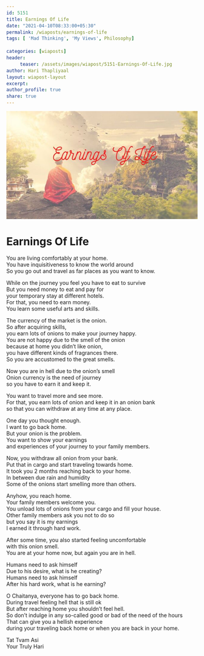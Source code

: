 ```yaml
--- 
id: 5151 
title: Earnings Of Life
date: "2021-04-10T08:33:00+05:30"
permalink: /wiaposts/earnings-of-life
tags: [ 'Mad Thinking', 'My Views', Philosophy]    

categories: [wiaposts] 
header:
     teaser: /assets/images/wiapost/5151-Earnings-Of-Life.jpg
author: Hari Thapliyaal 
layout: wiapost-layout
excerpt:  
author_profile: true 
share: true 
---
```


![Earnings Of Life](/assets/images/wiapost/5151-Earnings-Of-Life.jpg)       
    
# Earnings Of Life   
      
You are living comfortably at your home.     
You have inquisitiveness to know the world around     
So you go out and travel as far places as you want to know.    
    
While on the journey you feel you have to eat to survive     
But you need money to eat and pay for     
your temporary stay at different hotels.     
For that, you need to earn money.     
You learn some useful arts and skills.    
    
The currency of the market is the onion.     
So after acquiring skills,     
you earn lots of onions to make your journey happy.     
You are not happy due to the smell of the onion     
because at home you didn’t like onion,     
you have different kinds of fragrances there.     
So you are accustomed to the great smells.    
    
Now you are in hell due to the onion’s smell     
Onion currency is the need of journey     
so you have to earn it and keep it.    
    
You want to travel more and see more.     
For that, you earn lots of onion and keep it in an onion bank     
so that you can withdraw at any time at any place.    
    
One day you thought enough.     
I want to go back home.     
But your onion is the problem.     
You want to show your earnings     
and experiences of your journey to your family members.    
    
Now, you withdraw all onion from your bank.     
Put that in cargo and start traveling towards home.     
It took you 2 months reaching back to your home.     
In between due rain and humidity     
Some of the onions start smelling more than others.    
    
Anyhow, you reach home.     
Your family members welcome you.     
You unload lots of onions from your cargo and fill your house.     
Other family members ask you not to do so     
but you say it is my earnings     
I earned it through hard work.    
    
After some time, you also started feeling uncomfortable     
with this onion smell.     
You are at your home now, but again you are in hell.    
    
Humans need to ask himself     
Due to his desire, what is he creating?     
Humans need to ask himself     
After his hard work, what is he earning?    
    
O Chaitanya, everyone has to go back home.     
During travel feeling hell that is still ok     
But after reaching home you shouldn’t feel hell.     
So don’t indulge in any so-called good or bad of the need of the hours     
That can give you a hellish experience     
during your traveling back home or when you are back in your home.    
    
Tat Tvam Asi     
Your Truly Hari     
    
